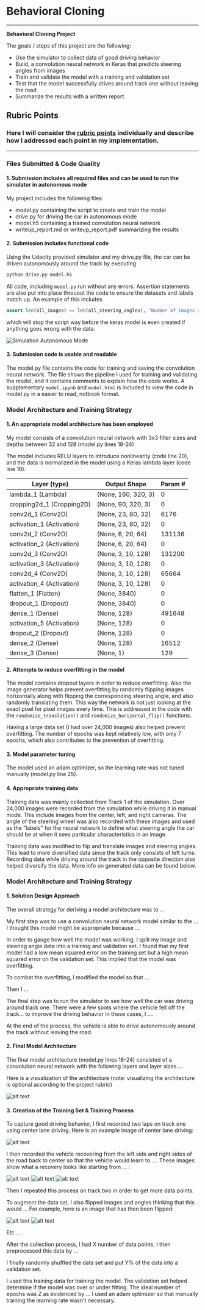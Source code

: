 # **Behavioral Cloning**

---

**Behavioral Cloning Project**

The goals / steps of this project are the following:
* Use the simulator to collect data of good driving behavior
* Build, a convolution neural network in Keras that predicts steering angles from images
* Train and validate the model with a training and validation set
* Test that the model successfully drives around track one without leaving the road
* Summarize the results with a written report


[//]: # (Image References)

[image1]: ./examples/placeholder.png "Model Visualization"
[image2]: ./examples/placeholder.png "Grayscaling"
[image3]: ./examples/placeholder_small.png "Recovery Image"
[image4]: ./examples/placeholder_small.png "Recovery Image"
[image5]: ./examples/placeholder_small.png "Recovery Image"
[image6]: ./examples/placeholder_small.png "Normal Image"
[image7]: ./examples/placeholder_small.png "Flipped Image"

## Rubric Points
### Here I will consider the [rubric points](https://review.udacity.com/#!/rubrics/432/view) individually and describe how I addressed each point in my implementation.  

---
### Files Submitted & Code Quality

#### 1. Submission includes all required files and can be used to run the simulator in autonomous mode

My project includes the following files:
* model.py containing the script to create and train the model
* drive.py for driving the car in autonomous mode
* model.h5 containing a trained convolution neural network
* writeup_report.md or writeup_report.pdf summarizing the results

#### 2. Submission includes functional code
Using the Udacity provided simulator and my drive.py file, the car can be driven autonomously around the track by executing
```sh
python drive.py model.h5
```

All code, including `model.py` run without any errors. Assertion statements are also put into place throuout the code to ensure the datasets and labels match up. An example of this includes

```python
assert len(all_images) == len(all_steering_angles), "Number of images and steering angles does not match (Combine Dataset)"
```

which will stop the script way before the keras model is even created if anything goes wrong with the data.

![ Simulation Autonomous Mode](images/car_driving.gif)

#### 3. Submission code is usable and readable

The model.py file contains the code for training and saving the convolution neural network. The file shows the pipeline I used for training and validating the model, and it contains comments to explain how the code works. A supplementary `model.ipynb` and `model.html` is included to view the code in model.py in a easier to read, notbook format.

### Model Architecture and Training Strategy

#### 1. An appropriate model architecture has been employed

My model consists of a convolution neural network with 3x3 filter sizes and depths between 32 and 128 (model.py lines 18-24)

The model includes RELU layers to introduce nonlinearity (code line 20), and the data is normalized in the model using a Keras lambda layer (code line 18).

|Layer (type)        |         Output Shape       |       Param #  |
| ------------------ | -------------------------- | -------------- |
|lambda_1 (Lambda)    |        (None, 160, 320, 3)  |     0        |
|cropping2d_1 (Cropping2D)  |  (None, 90, 320, 3)    |    0         |
|conv2d_1 (Conv2D)     |       (None, 23, 80, 32)    |    6176      |
|activation_1 (Activation)  |  (None, 23, 80, 32)    |    0         |
|conv2d_2 (Conv2D)      |      (None, 6, 20, 64)       |  131136   |
|activation_2 (Activation)   | (None, 6, 20, 64)       |  0        |
|conv2d_3 (Conv2D)       |     (None, 3, 10, 128)        |131200   |
|activation_3 (Activation)    |(None, 3, 10, 128)        |0        |
|conv2d_4 (Conv2D)       |     (None, 3, 10, 128)    |    65664     |
|activation_4 (Activation) |   (None, 3, 10, 128)    |    0         |
|flatten_1 (Flatten)     |     (None, 3840)       |       0         |
|dropout_1 (Dropout)     |     (None, 3840)        |      0         |
|dense_1 (Dense)         |     (None, 128)        |       491648    |
|activation_5 (Activation)|    (None, 128)          |     0        |
|dropout_2 (Dropout)      |    (None, 128)           |    0        |
|dense_2 (Dense)          |    (None, 128)          |     16512    |
|dense_3 (Dense)          |    (None, 1)           |      129       |

#### 2. Attempts to reduce overfitting in the model

The model contains dropout layers in order to reduce overfitting. Also the image generator helps prevent overfitting by randomly flipping images horizontally along with flipping the corresponding steering angle, and also randomly translating them. This way the network is not just looking at the exact pixel for pixel images every time. This is addressed in the code with the `randomize_translation()` and `randomize_horizontal_flip()` functions.

Having a large data set (I had over 24,000 images) also helped prevent overfitting. The number of epochs was kept relatively low, with only 7 epochs, which also contributes to the prevention of overfitting.

#### 3. Model parameter tuning

The model used an adam optimizer, so the learning rate was not tuned manually (model.py line 25).

#### 4. Appropriate training data

Training data was mainly collected from Track 1 of the simulation. Over 24,000 images were recorded from the simulation while driving it in manual mode. This include images from the center, left, and right cameras. The angle of the steering wheel was also recorded with these images and used as the "labels" for the neural network to define what steering angle the car should be at when it sees particular characteristics in an image.

Training data was modified to flip and translate images and steering angles. This lead to more diversified data since the track only consists of left turns. Recording data while driving around the track in the opposite direction also helped diversify the data. More info on generated data can be found below. 

### Model Architecture and Training Strategy

#### 1. Solution Design Approach

The overall strategy for deriving a model architecture was to ...

My first step was to use a convolution neural network model similar to the ... I thought this model might be appropriate because ...

In order to gauge how well the model was working, I split my image and steering angle data into a training and validation set. I found that my first model had a low mean squared error on the training set but a high mean squared error on the validation set. This implied that the model was overfitting.

To combat the overfitting, I modified the model so that ...

Then I ...

The final step was to run the simulator to see how well the car was driving around track one. There were a few spots where the vehicle fell off the track... to improve the driving behavior in these cases, I ....

At the end of the process, the vehicle is able to drive autonomously around the track without leaving the road.

#### 2. Final Model Architecture

The final model architecture (model.py lines 18-24) consisted of a convolution neural network with the following layers and layer sizes ...

Here is a visualization of the architecture (note: visualizing the architecture is optional according to the project rubric)

![alt text][image1]

#### 3. Creation of the Training Set & Training Process

To capture good driving behavior, I first recorded two laps on track one using center lane driving. Here is an example image of center lane driving:

![alt text][image2]

I then recorded the vehicle recovering from the left side and right sides of the road back to center so that the vehicle would learn to .... These images show what a recovery looks like starting from ... :

![alt text][image3]
![alt text][image4]
![alt text][image5]

Then I repeated this process on track two in order to get more data points.

To augment the data sat, I also flipped images and angles thinking that this would ... For example, here is an image that has then been flipped:

![alt text][image6]
![alt text][image7]

Etc ....

After the collection process, I had X number of data points. I then preprocessed this data by ...


I finally randomly shuffled the data set and put Y% of the data into a validation set.

I used this training data for training the model. The validation set helped determine if the model was over or under fitting. The ideal number of epochs was Z as evidenced by ... I used an adam optimizer so that manually training the learning rate wasn't necessary.
